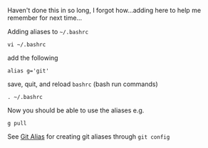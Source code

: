 Haven't done this in so long, I forgot how...adding here to help me remember for next time...

Adding aliases to `~/.bashrc`

```
vi ~/.bashrc
```
add the following
```
alias g='git'
```
save, quit, and reload `bashrc` (bash run commands)
```
. ~/.bashrc
```
Now you should be able to use the aliases e.g.
```
g pull
```

See [Git Alias](https://github.com/sfletche/til/blob/master/git/git-alias.md) for creating git aliases through `git config`
